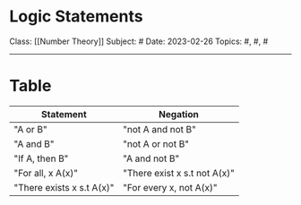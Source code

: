 # Logic Statements
Class: [[Number Theory]]
Subject: #
Date: 2023-02-26
Topics: #, #, # 

---

# Table

| Statement                 | Negation                     |
| ------------------------- | ---------------------------- |
| "A or B"                  | "not A and not B"            |
| "A and B"                 | "not A or not B"             |
| "If A, then B"            | "A and not B"                |
| "For all, x A(x)"         | "There exist x s.t not A(x)" |
| "There exists x s.t A(x)" | "For every x, not A(x)"      |



